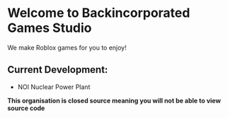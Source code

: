 # Welcome to Backincorporated Games Studio
We make Roblox games for you to enjoy!

## Current Development:
- NOI Nuclear Power Plant

**This organisation is closed source meaning you will not be able to view source code**
